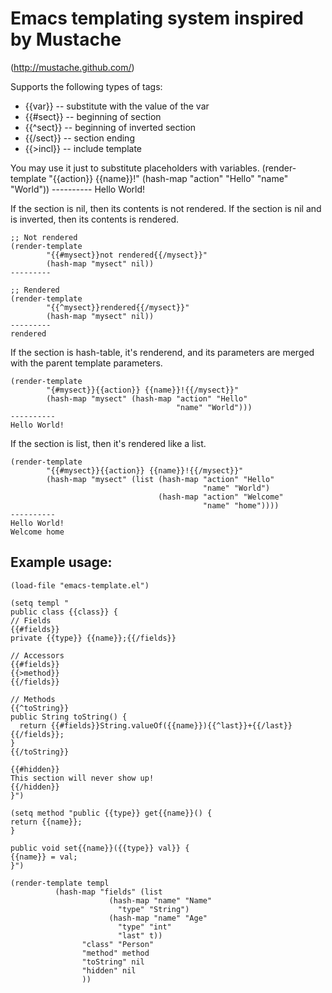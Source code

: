 # Emacs templating system inspired by Mustache 
(http://mustache.github.com/)

Supports the following types of tags:

* {{var}} -- substitute with the value of the var
* {{#sect}} -- beginning of section
* {{^sect}} -- beginning of inverted section
* {{/sect}} -- section ending
* {{>incl}} -- include template

You may use it just to substitute placeholders with variables.
    (render-template
            "{{action}} {{name}}!"
            (hash-map "action" "Hello"
                      "name" "World"))
    ----------
    Hello World!

If the section is nil, then its contents is not rendered. If the section is nil and is inverted, then its contents is rendered.

    ;; Not rendered
    (render-template 
            "{{#mysect}}not rendered{{/mysect}}" 
            (hash-map "mysect" nil))
    ---------

    ;; Rendered
    (render-template 
            "{{^mysect}}rendered{{/mysect}}" 
            (hash-map "mysect" nil))
    ---------
    rendered

If the section is hash-table, it's renderend, and its parameters are merged with the parent template parameters.

    (render-template
            "{#mysect}}{{action}} {{name}}!{{/mysect}}"
            (hash-map "mysect" (hash-map "action" "Hello"  
                                         "name" "World")))
    ----------
    Hello World!


If the section is list, then it's rendered like a list.

    (render-template
            "{{#mysect}}{{action}} {{name}}!{{/mysect}}"
            (hash-map "mysect" (list (hash-map "action" "Hello"
                                               "name" "World") 
                                     (hash-map "action" "Welcome"
                                               "name" "home"))))
    ----------
    Hello World!
    Welcome home

## Example usage:

    (load-file "emacs-template.el")
    
    (setq templ "
    public class {{class}} {
    // Fields
    {{#fields}}
    private {{type}} {{name}};{{/fields}}
    
    // Accessors
    {{#fields}}
    {{>method}}
    {{/fields}}
    
    // Methods
    {{^toString}}
    public String toString() {
      return {{#fields}}String.valueOf({{name}}){{^last}}+{{/last}}{{/fields}};
    }
    {{/toString}}
    
    {{#hidden}}
    This section will never show up!
    {{/hidden}}
    }")
    
    (setq method "public {{type}} get{{name}}() {
    return {{name}};
    }
    
    public void set{{name}}({{type}} val}} {
    {{name}} = val;
    }")
    
    (render-template templ
    		  (hash-map "fields" (list
    				      (hash-map "name" "Name"
    						"type" "String")
    				      (hash-map "name" "Age"
    						"type" "int"
    						"last" t))
    			    "class" "Person"
    			    "method" method
    			    "toString" nil
    			    "hidden" nil
    			    ))

